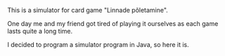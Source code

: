 This is a simulator for card game "Linnade põletamine". 

One day me and my friend got tired of playing it ourselves as each game lasts quite a long time.

I decided to program a simulator program in Java, so here it is.
